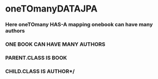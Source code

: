 # oneTOmanyDATAJPA
### Here oneTOmany HAS-A mapping onebook can have many authors
### ONE BOOK CAN HAVE MANY AUTHORS
### PARENT.CLASS IS BOOK
### CHILD.CLASS IS AUTHOR*/
